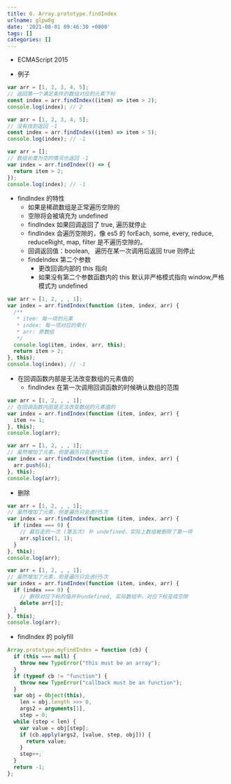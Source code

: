 ```yaml
---
title: 6. Array.prototype.findIndex
urlname: glpw8g
date: '2021-08-01 09:46:30 +0800'
tags: []
categories: []
---
```


- ECMAScript 2015

- 例子

```javascript
var arr = [1, 2, 3, 4, 5];
// 返回第一个满足条件的数组对应的元素下标
const index = arr.findIndex((item) => item > 2);
console.log(index); // 2
```

```javascript
var arr = [1, 2, 3, 4, 5];
// 没有找到返回 -1
const index = arr.findIndex((item) => item > 5);
console.log(index); // -1
```

```javascript
var arr = [];
// 数组长度为空的情况也返回 -1
var index = arr.findIndex(() => {
  return item > 2;
});
console.log(index); // -1
```

- findIndex 的特性
  - 如果是稀疏数组是正常遍历空隙的
  - 空隙将会被填充为 undefined
  - findIndex 如果回调返回了 true, 遍历就停止
  - findIndex 会遍历空隙的，像 es5 的 forEach, some, every, reduce, reduceRight, map, filter 是不遍历空隙的。
  - 回调返回值：boolean,   遍历在某一次调用后返回 true 则停止
  - findeIndex 第二个参数
    - 更改回调内部的 this 指向
    - 如果没有第二个参数函数内的 this 默认非严格模式指向 window,严格模式为 undefined

```javascript
var arr = [1, 2, , , 1];
var index = arr.findIndex(function (item, index, arr) {
  /**
   * item: 每一项的元素
   * index: 每一项对应的索引
   * arr: 原数组
   */
  console.log(item, index, arr, this);
  return item > 2;
}, this);
console.log(index); // -1
```

- 在回调函数内部是无法改变数组的元素值的
  - findIndex 在第一次调用回调函数的时候确认数组的范围

```javascript
var arr = [1, 2, , , 1];
// 在回调函数内部是无法改变数组的元素值的
var index = arr.findIndex(function (item, index, arr) {
  item += 1;
}, this);
console.log(arr);
```

```javascript
var arr = [1, 2, , , 1];
// 虽然增加了元素，但是遍历只会进行5次
var index = arr.findIndex(function (item, index, arr) {
  arr.push(6);
}, this);
console.log(arr);
```

- 删除

```javascript
var arr = [1, 2, , , 1];
// 虽然增加了元素，但是遍历只会进行5次
var index = arr.findIndex(function (item, index, arr) {
  if (index === 0) {
    // 最后走的一次 (第五次) 补 undefined，实际上数组被删除了第一项
    arr.splice(1, 1);
  }
}, this);
console.log(arr);
```

```javascript
var arr = [1, 2, , , 1];
// 虽然增加了元素，但是遍历只会进行5次
var index = arr.findIndex(function (item, index, arr) {
  if (index === 0) {
    // 删除对应下标的值并补undefined, 实际数组中，对应下标变成空隙
    delete arr[1];
  }
}, this);
console.log(arr);
```

- findIndex 的 polyfill

```javascript
Array.prototype.myFindIndex = function (cb) {
  if (this === null) {
    throw new TypeError("this must be an array");
  }
  if (typeof cb != "function") {
    throw new TypeError("callback must be an function");
  }
  var obj = Object(this),
    len = obj.length >>> 0,
    args2 = arguments[1],
    step = 0;
  while (step < len) {
    var value = obj[step];
    if (cb.apply(args2, [value, step, obj])) {
      return value;
    }
    step++;
  }
  return -1;
};
```
